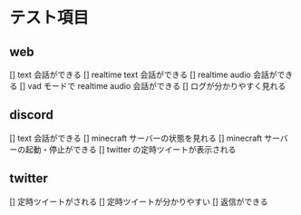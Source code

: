 # テスト項目

## web

[] text 会話ができる
[] realtime text 会話ができる
[] realtime audio 会話ができる
[] vad モードで realtime audio 会話ができる
[] ログが分かりやすく見れる

## discord

[] text 会話ができる
[] minecraft サーバーの状態を見れる
[] minecraft サーバーの起動・停止ができる
[] twitter の定時ツイートが表示される

## twitter

[] 定時ツイートがされる
[] 定時ツイートが分かりやすい
[] 返信ができる

